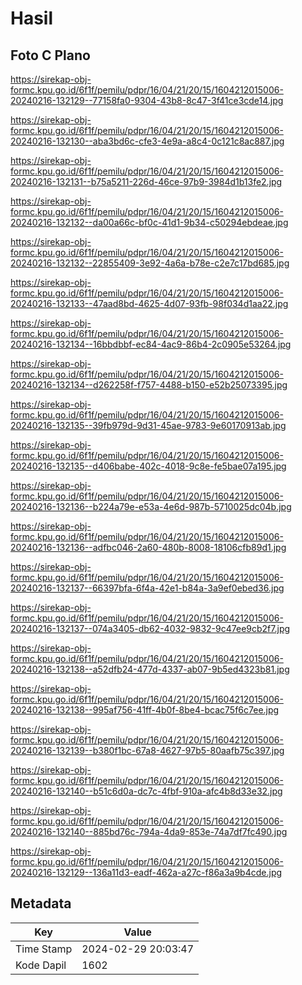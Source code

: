 # Hasil

## Foto C Plano

https://sirekap-obj-formc.kpu.go.id/6f1f/pemilu/pdpr/16/04/21/20/15/1604212015006-20240216-132129--77158fa0-9304-43b8-8c47-3f41ce3cde14.jpg

https://sirekap-obj-formc.kpu.go.id/6f1f/pemilu/pdpr/16/04/21/20/15/1604212015006-20240216-132130--aba3bd6c-cfe3-4e9a-a8c4-0c121c8ac887.jpg

https://sirekap-obj-formc.kpu.go.id/6f1f/pemilu/pdpr/16/04/21/20/15/1604212015006-20240216-132131--b75a5211-226d-46ce-97b9-3984d1b13fe2.jpg

https://sirekap-obj-formc.kpu.go.id/6f1f/pemilu/pdpr/16/04/21/20/15/1604212015006-20240216-132132--da00a66c-bf0c-41d1-9b34-c50294ebdeae.jpg

https://sirekap-obj-formc.kpu.go.id/6f1f/pemilu/pdpr/16/04/21/20/15/1604212015006-20240216-132132--22855409-3e92-4a6a-b78e-c2e7c17bd685.jpg

https://sirekap-obj-formc.kpu.go.id/6f1f/pemilu/pdpr/16/04/21/20/15/1604212015006-20240216-132133--47aad8bd-4625-4d07-93fb-98f034d1aa22.jpg

https://sirekap-obj-formc.kpu.go.id/6f1f/pemilu/pdpr/16/04/21/20/15/1604212015006-20240216-132134--16bbdbbf-ec84-4ac9-86b4-2c0905e53264.jpg

https://sirekap-obj-formc.kpu.go.id/6f1f/pemilu/pdpr/16/04/21/20/15/1604212015006-20240216-132134--d262258f-f757-4488-b150-e52b25073395.jpg

https://sirekap-obj-formc.kpu.go.id/6f1f/pemilu/pdpr/16/04/21/20/15/1604212015006-20240216-132135--39fb979d-9d31-45ae-9783-9e60170913ab.jpg

https://sirekap-obj-formc.kpu.go.id/6f1f/pemilu/pdpr/16/04/21/20/15/1604212015006-20240216-132135--d406babe-402c-4018-9c8e-fe5bae07a195.jpg

https://sirekap-obj-formc.kpu.go.id/6f1f/pemilu/pdpr/16/04/21/20/15/1604212015006-20240216-132136--b224a79e-e53a-4e6d-987b-5710025dc04b.jpg

https://sirekap-obj-formc.kpu.go.id/6f1f/pemilu/pdpr/16/04/21/20/15/1604212015006-20240216-132136--adfbc046-2a60-480b-8008-18106cfb89d1.jpg

https://sirekap-obj-formc.kpu.go.id/6f1f/pemilu/pdpr/16/04/21/20/15/1604212015006-20240216-132137--66397bfa-6f4a-42e1-b84a-3a9ef0ebed36.jpg

https://sirekap-obj-formc.kpu.go.id/6f1f/pemilu/pdpr/16/04/21/20/15/1604212015006-20240216-132137--074a3405-db62-4032-9832-9c47ee9cb2f7.jpg

https://sirekap-obj-formc.kpu.go.id/6f1f/pemilu/pdpr/16/04/21/20/15/1604212015006-20240216-132138--a52dfb24-477d-4337-ab07-9b5ed4323b81.jpg

https://sirekap-obj-formc.kpu.go.id/6f1f/pemilu/pdpr/16/04/21/20/15/1604212015006-20240216-132138--995af756-41ff-4b0f-8be4-bcac75f6c7ee.jpg

https://sirekap-obj-formc.kpu.go.id/6f1f/pemilu/pdpr/16/04/21/20/15/1604212015006-20240216-132139--b380f1bc-67a8-4627-97b5-80aafb75c397.jpg

https://sirekap-obj-formc.kpu.go.id/6f1f/pemilu/pdpr/16/04/21/20/15/1604212015006-20240216-132140--b51c6d0a-dc7c-4fbf-910a-afc4b8d33e32.jpg

https://sirekap-obj-formc.kpu.go.id/6f1f/pemilu/pdpr/16/04/21/20/15/1604212015006-20240216-132140--885bd76c-794a-4da9-853e-74a7df7fc490.jpg

https://sirekap-obj-formc.kpu.go.id/6f1f/pemilu/pdpr/16/04/21/20/15/1604212015006-20240216-132129--136a11d3-eadf-462a-a27c-f86a3a9b4cde.jpg


## Metadata

| Key        | Value               |
| ---------- | ------------------- |
| Time Stamp | 2024-02-29 20:03:47 |
| Kode Dapil | 1602                |



